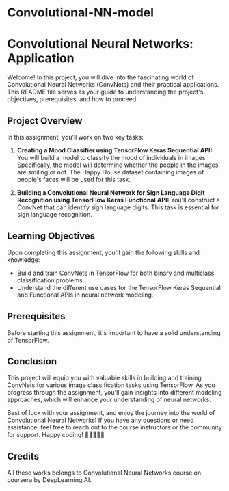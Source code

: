 # Convolutional-NN-model
# Convolutional Neural Networks: Application

Welcome! In this project, you will dive into the fascinating world of Convolutional Neural Networks (ConvNets) and their practical applications. This README file serves as your guide to understanding the project's objectives, prerequisites, and how to proceed.

## Project Overview

In this assignment, you'll work on two key tasks:

1. **Creating a Mood Classifier using TensorFlow Keras Sequential API:** You will build a model to classify the mood of individuals in images. Specifically, the model will determine whether the people in the images are smiling or not. The Happy House dataset containing images of people's faces will be used for this task.

2. **Building a Convolutional Neural Network for Sign Language Digit Recognition using TensorFlow Keras Functional API:** You'll construct a ConvNet that can identify sign language digits. This task is essential for sign language recognition.

## Learning Objectives

Upon completing this assignment, you'll gain the following skills and knowledge:

- Build and train ConvNets in TensorFlow for both binary and multiclass classification problems.
- Understand the different use cases for the TensorFlow Keras Sequential and Functional APIs in neural network modeling.

## Prerequisites

Before starting this assignment, it's important to have a solid understanding of TensorFlow. 


## Conclusion

This project will equip you with valuable skills in building and training ConvNets for various image classification tasks using TensorFlow. As you progress through the assignment, you'll gain insights into different modeling approaches, which will enhance your understanding of neural networks.

Best of luck with your assignment, and enjoy the journey into the world of Convolutional Neural Networks! If you have any questions or need assistance, feel free to reach out to the course instructors or the community for support. Happy coding! 🚀🤖📸🧠🌟

## Credits 

All these works belongs to Convolutional Neural Networks course on coursera by DeepLearning.AI.
